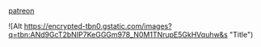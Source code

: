 [patreon](https://www.patreon.com/c/0_0zz/about)


![Alt https://encrypted-tbn0.gstatic.com/images?q=tbn:ANd9GcT2bNIP7KeGGGm978_N0M1TNrupE5GkHVquhw&s "Title")
